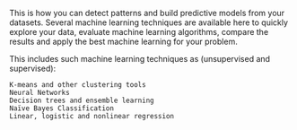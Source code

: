 This is how you can detect patterns and build predictive models from your datasets. Several machine learning techniques are available here to quickly explore your data, evaluate machine learning algorithms, compare the results and apply the best machine learning for your problem.

This includes such machine learning techniques as (unsupervised and supervised):

    K-means and other clustering tools
    Neural Networks
    Decision trees and ensemble learning
    Naïve Bayes Classification
    Linear, logistic and nonlinear regression
